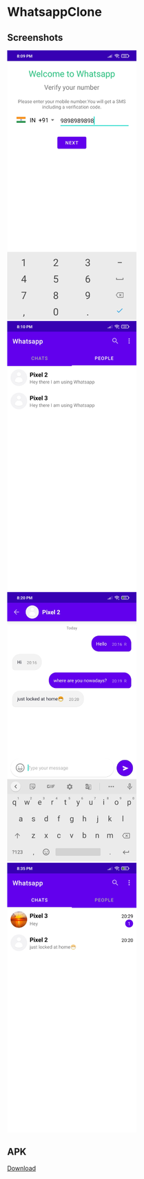 # WhatsappClone
## Screenshots
<img src="https://github.com/Dhruv-Kapoor/WhatsappClone/blob/master/screenshots/Screenshot_2020-11-20-20-09-37-855_com.example.whatsapp.jpg" width=300><img src="https://github.com/Dhruv-Kapoor/WhatsappClone/blob/master/screenshots/Screenshot_2020-11-20-20-10-20-632_com.example.whatsapp.jpg" width=300><img src="https://github.com/Dhruv-Kapoor/WhatsappClone/blob/master/screenshots/Screenshot_2020-11-20-20-20-14-934_com.example.whatsapp.jpg" width=300><img src="https://github.com/Dhruv-Kapoor/WhatsappClone/blob/master/screenshots/Screenshot_2020-11-20-20-35-44-328_com.example.whatsapp.jpg" width=300>



## APK
<a i="raw-url" href="https://raw.githubusercontent.com/Dhruv-Kapoor/WhatsappClone/master/apk/ChatApp.apk">Download</a>
